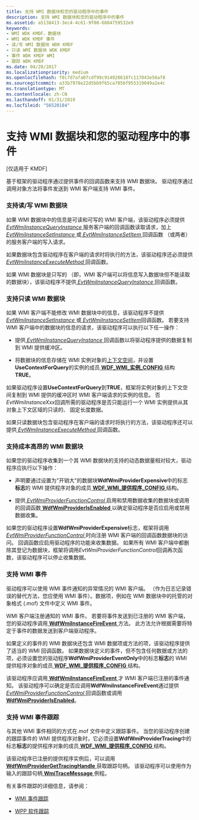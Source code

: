 ```yaml
---
title: 支持 WMI 数据块和您的驱动程序中的事件
description: 支持 WMI 数据块和您的驱动程序中的事件
ms.assetid: a5138413-3ec4-4c61-9f00-6604759532e9
keywords:
- WMI WDK KMDF，数据块
- WMI WDK KMDF 事件
- 读/写 WMI 数据块 WDK KMDF
- 只读 WMI 数据块 WDK KMDF
- 事件 WDK KMDF WMI
- 跟踪 WDK KMDF
ms.date: 04/20/2017
ms.localizationpriority: medium
ms.openlocfilehash: f8c7d7afa07cdf99c914920618fc117043e56af8
ms.sourcegitcommit: a33b7978e22d5bb9f65ca7056f955319049a2e4c
ms.translationtype: MT
ms.contentlocale: zh-CN
ms.lasthandoff: 01/31/2019
ms.locfileid: "56520184"
---
```

# <a name="supporting-wmi-data-blocks-and-events-in-your-driver"></a>支持 WMI 数据块和您的驱动程序中的事件


\[仅适用于 KMDF\]

基于框架的驱动程序通过提供事件的回调函数来支持 WMI 数据块。 驱动程序通过调用对象方法将事件发送到 WMI 客户端支持 WMI 事件。

### <a href="" id="supporting-read-write-wmi-data-blocks"></a> 支持读/写 WMI 数据块

如果 WMI 数据块中的信息是可读和可写的 WMI 客户端，该驱动程序必须提供[ *EvtWmiInstanceQueryInstance* ](https://msdn.microsoft.com/library/windows/hardware/ff541843)服务客户端的回调函数读取请求，加上[ *EvtWmiInstanceSetInstance* ](https://msdn.microsoft.com/library/windows/hardware/ff541847)或[ *EvtWmiInstanceSetItem* ](https://msdn.microsoft.com/library/windows/hardware/ff541852)回调函数 （或两者） 的服务客户端的写入请求。

如果数据块包含驱动程序在客户端的请求时将执行的方法，该驱动程序还必须提供[ *EvtWmiInstanceExecuteMethod* ](https://msdn.microsoft.com/library/windows/hardware/ff541836)回调函数。

如果 WMI 数据块是只写的 （即，WMI 客户端可以将信息写入数据块但不能读取的数据块），该驱动程序不提供[ *EvtWmiInstanceQueryInstance* ](https://msdn.microsoft.com/library/windows/hardware/ff541843)回调函数。

### <a href="" id="supporting-read-only-wmi-data-blocks"></a> 支持只读 WMI 数据块

如果 WMI 客户端不能修改 WMI 数据块中的信息，该驱动程序不提供[ *EvtWmiInstanceSetInstance* ](https://msdn.microsoft.com/library/windows/hardware/ff541847)或[ *EvtWmiInstanceSetItem*](https://msdn.microsoft.com/library/windows/hardware/ff541852)回调函数。 若要支持 WMI 客户端中的数据块的信息的请求，该驱动程序可以执行以下任一操作：

-   提供[ *EvtWmiInstanceQueryInstance* ](https://msdn.microsoft.com/library/windows/hardware/ff541843)回调函数以将驱动程序提供的数据复制到 WMI 提供缓冲区。

-   将数据块的信息存储在 WMI 实例对象的[上下文空间](framework-object-context-space.md)，并设置**UseContextForQuery**的实例的成员[ **WDF\_WMI\_实例\_CONFIG** ](https://msdn.microsoft.com/library/windows/hardware/ff553058)结构**TRUE**。

如果驱动程序设置**UseContextForQuery**到**TRUE**，框架将实例对象的上下文空间复制到 WMI 提供的缓冲区时 WMI 客户端请求的实例的信息。 否*EvtWmiInstanceXxx*回调所需的驱动程序是否只能运行一个 WMI 实例提供从其对象上下文区域的只读的、 固定长度数据。

如果只读数据块包含驱动程序在客户端的请求时将执行的方法，该驱动程序还可以提供[ *EvtWmiInstanceExecuteMethod* ](https://msdn.microsoft.com/library/windows/hardware/ff541836)回调函数。

### <a name="supporting-expensive-wmi-data-blocks"></a>支持成本高昂的 WMI 数据块

如果您的驱动程序收集到一个其 WMI 数据块的支持的动态数据量相对较大，驱动程序应执行以下操作：

-   声明要通过设置为"开销大"的数据块**WdfWmiProviderExpensive**中的标志**标志**的 WMI 提供程序对象的成员[ **WDF\_WMI\_提供程序\_CONFIG** ](https://msdn.microsoft.com/library/windows/hardware/ff553067)结构。

-   提供[ *EvtWmiProviderFunctionControl* ](https://msdn.microsoft.com/library/windows/hardware/ff541855)启用和禁用数据收集的数据块或调用的回调函数[ **WdfWmiProviderIsEnabled** ](https://msdn.microsoft.com/library/windows/hardware/ff551200)以确定驱动程序是否应启用或禁用数据收集。

如果您的驱动程序设置**WdfWmiProviderExpensive**标志，框架将调用[ *EvtWmiProviderFunctionControl* ](https://msdn.microsoft.com/library/windows/hardware/ff541855)时向注册 WMI 客户端的回调函数数据块的访问。 回调函数应启用驱动程序的功能来收集数据。 如果所有 WMI 客户端中都删除其登记为数据块，框架将调用*EvtWmiProviderFunctionControl*回调再次函数，该驱动程序可以停止收集数据。

### <a name="supporting-wmi-events"></a>支持 WMI 事件

驱动程序可以使用 WMI 事件通知的异常情况的 WMI 客户端。 （作为日志记录错误的替代方法，您应使用 WMI 事件）。数据项，例如在 WMI 数据块中的托管的对象格式 (.mof) 文件中定义 WMI 事件。

WMI 客户端注册通知的 WMI 事件。 若要将事件发送到已注册的 WMI 客户端，您的驱动程序调用[ **WdfWmiInstanceFireEvent** ](https://msdn.microsoft.com/library/windows/hardware/ff551182)方法。 此方法允许根据需要将特定于事件的数据发送到客户端驱动程序。

如果定义的事件的 WMI 数据块还包含 WMI 数据项或方法的项，该驱动程序提供了适当的 WMI 回调函数。 如果数据块定义的事件，但不包含任何数据或方法的项，必须设置您的驱动程序**WdfWmiProviderEventOnly**中的标志**标志**的 WMI 提供程序对象的成员[ **WDF\_WMI\_提供程序\_CONFIG** ](https://msdn.microsoft.com/library/windows/hardware/ff553067)结构。

该驱动程序应调用[ **WdfWmiInstanceFireEvent** ](https://msdn.microsoft.com/library/windows/hardware/ff551182)才 WMI 客户端已注册的事件通知。 该驱动程序可以确定是否应调用**WdfWmiInstanceFireEvent**通过提供[ *EvtWmiProviderFunctionControl* ](https://msdn.microsoft.com/library/windows/hardware/ff541855)回调函数或调用[**WdfWmiProviderIsEnabled**](https://msdn.microsoft.com/library/windows/hardware/ff551200)。

### <a name="supporting-wmi-event-tracing"></a>支持 WMI 事件跟踪

与其他 WMI 事件相同的方式在.mof 文件中定义跟踪事件。 当您的驱动程序创建的跟踪事件的 WMI 提供程序对象时，它必须设置**WdfWmiProviderTracing**中的标志**标志**的提供程序对象的成员[ **WDF\_WMI\_提供程序\_CONFIG** ](https://msdn.microsoft.com/library/windows/hardware/ff553067)结构。

该驱动程序已注册的提供程序实例后，可以调用[ **WdfWmiProviderGetTracingHandle** ](https://msdn.microsoft.com/library/windows/hardware/ff551198)获取跟踪句柄。 该驱动程序可以使用作为输入的跟踪句柄[ **WmiTraceMessage** ](https://msdn.microsoft.com/library/windows/hardware/ff565836)例程。

有关事件跟踪的详细信息，请参阅：

-   [WMI 事件跟踪](https://msdn.microsoft.com/library/windows/hardware/ff566350)

-   [WPP 软件跟踪](https://msdn.microsoft.com/library/windows/hardware/ff556204)

 

 





